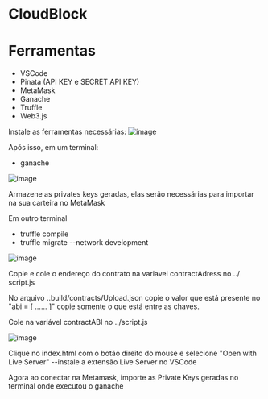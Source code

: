 # CloudBlock

# Ferramentas
- VSCode 
- Pinata (API KEY e SECRET API KEY)
- MetaMask
- Ganache
- Truffle
- Web3.js

Instale as ferramentas necessárias:
![image](https://github.com/user-attachments/assets/5163ba54-9acc-4dc6-a114-d7fb75c05296)

Após isso, em um terminal:
- ganache
  
![image](https://github.com/user-attachments/assets/3c7ca3ad-4669-4259-becd-cf9a09d97b74)

Armazene as privates keys geradas, elas serão necessárias para importar na sua carteira no MetaMask

Em outro terminal
- truffle compile
- truffle migrate --network development
  
![image](https://github.com/user-attachments/assets/5a4e80f9-df3c-4b39-9872-e2d53b3f74d4)

Copie e cole o endereço do contrato na variavel contractAdress no ../ script.js

No arquivo ..build/contracts/Upload.json copie o valor que está presente no "abi = [ ...... ]" copie somente o que está entre as chaves.

Cole na variável contractABI no ../script.js

![image](https://github.com/user-attachments/assets/cb03c901-b9df-4f5a-b653-1d679c01c50d)

Clique no index.html com o botão direito do mouse e selecione "Open with Live Server" --instale a extensão Live Server no VSCode

Agora ao conectar na Metamask, importe as Private Keys geradas no terminal onde executou o ganache

